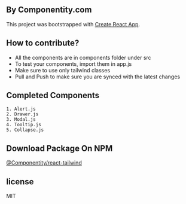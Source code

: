## By Componentity.com

This project was bootstrapped with [Create React App](https://github.com/facebook/create-react-app).

## How to contribute?

- All the components are in components folder under src
- To test your components, import them in app.js
- Make sure to use only tailwind classes
- Pull and Push to make sure you are synced with the latest changes

## Completed Components

    1. Alert.js
    2. Drawer.js
    3. Modal.js
    4. Tooltip.js
    5. Collapse.js

## Download Package On NPM

[@Componentity/react-tailwind](https://www.npmjs.com/package/@componentity/react-tailwind)

## license

MIT
